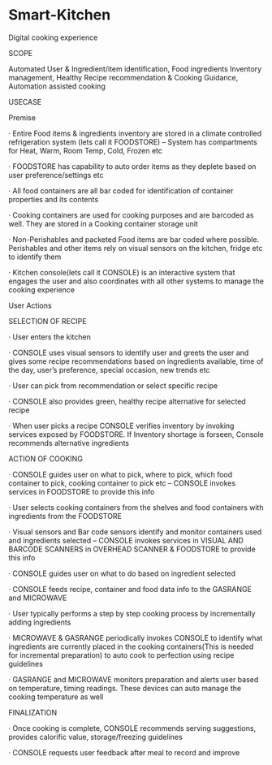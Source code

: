 # Smart-Kitchen
Digital cooking experience

SCOPE

Automated User & Ingredient/item identification, Food ingredients Inventory management, Healthy Recipe recommendation & Cooking Guidance, Automation assisted cooking
 

USECASE
 
Premise

·         Entire Food items & ingredients inventory are stored in a climate controlled refrigeration system (lets call it FOODSTORE) – System has compartments for Heat, Warm, Room Temp, Cold, Frozen etc

·         FOODSTORE has capability to auto order items as they deplete based on user preference/settings etc

·         All food containers are all bar coded for identification of container properties and its contents

·         Cooking containers are used for cooking purposes and are barcoded as well. They are stored in a Cooking container storage unit

·         Non-Perishables and packeted Food items are bar coded where possible. Perishables and other items rely on visual sensors on the kitchen, fridge etc to identify them

·         Kitchen console(lets call it CONSOLE)  is an interactive system that engages the user and also coordinates with all other systems to manage the cooking experience
 

User Actions

SELECTION OF RECIPE

·         User enters the kitchen

·         CONSOLE uses visual sensors to identify user and greets the user and gives some recipe recommendations based on ingredients available, time of the day, user’s preference, special occasion, new trends etc

·         User can pick from recommendation or select specific recipe

·         CONSOLE also provides green, healthy recipe alternative for selected recipe

·         When user picks a recipe CONSOLE verifies inventory by invoking services exposed by FOODSTORE. If Inventory shortage is forseen, Console recommends alternative ingredients


ACTION OF COOKING

·         CONSOLE guides user on what to pick, where to pick, which food container to pick, cooking container to pick etc – CONSOLE invokes services in FOODSTORE to provide this info

·         User selects cooking containers from the shelves and food containers with ingredients from the FOODSTORE

·         Visual sensors and Bar code sensors identify and monitor containers used and ingredients selected  – CONSOLE invokes services in VISUAL AND BARCODE SCANNERS in OVERHEAD SCANNER & FOODSTORE to provide this info

·         CONSOLE guides user on what to do based on ingredient selected

·         CONSOLE feeds recipe, container and food data info to the GASRANGE and MICROWAVE

·         User typically performs a step by step cooking process by incrementally adding ingredients

·         MICROWAVE & GASRANGE periodically invokes CONSOLE to identify what ingredients are currently placed in the cooking containers(This is needed for incremental preparation) to auto cook to perfection using recipe guidelines

·         GASRANGE and MICROWAVE monitors preparation and alerts user based on temperature, timing readings. These devices can auto manage the cooking temperature as well


FINALIZATION

·         Once cooking is complete, CONSOLE recommends serving suggestions, provides calorific value, storage/freezing guidelines

·         CONSOLE requests user feedback after meal to record and improve
